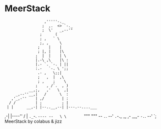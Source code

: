 # MeerStack
                      ,'''''-._
                     ;  ,.  <> `-._ 
                     ;  \'   _,--'"
                    ;      (
                    ; ,   ` \
                    ;, ,     \
                   ;    |    |
                   ; |, |    |\
                  ;  |  |    | \
                  |.-\ ,\    |\ :
                  |.- `. `-. | ||
                  :.-   `-. \ ';;
                   .- ,   \;;|
                   ;   ,  |  ,\
                   ; ,    ;    \
                  ;    , /`.  , )
               __,;,   ,'   \  ,|
         _,--''__,|   /      \  :
       ,'_,-''    | ,/        | :
      / /         | ;         ; |
     | |      __,-| |--..__,--| |---.--....___
   ,-| |----''    / |         `._`-.          `----
 --   \ \        `"""             """      --
       `.`.                 --'
         `.`-._        _,             ,-     __,-
            `-.`.
   --'         `;     MeerStack by colabus & jizz
